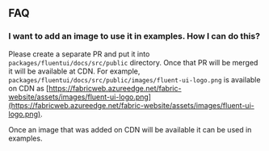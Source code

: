 ## FAQ

### I want to add an image to use it in examples. How I can do this?

Please create a separate PR and put it into `packages/fluentui/docs/src/public` directory. Once that PR will be merged it will be available at CDN. For example, `packages/fluentui/docs/src/public/images/fluent-ui-logo.png` is available on CDN as [https://fabricweb.azureedge.net/fabric-website/assets/images/fluent-ui-logo.png](https://fabricweb.azureedge.net/fabric-website/assets/images/fluent-ui-logo.png).

Once an image that was added on CDN will be available it can be used in examples.

